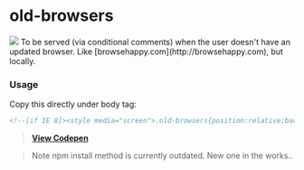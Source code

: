 # old-browsers
<img src="https://raw.githubusercontent.com/kni-labs/old-browsers/master/preview.jpg">
To be served (via conditional comments) when the user doesn't have an updated browser. Like [browsehappy.com](http://browsehappy.com), but locally.

### Usage
Copy this directly under body tag:
``` html
<!--[if IE 8]><style media="screen">.old-browsers{position:relative;background:#fff;width:100%;height:100%;color:#000;font-family:sans-serif;font-size:20px;text-align:center;padding:0;margin:0}.old-browsers h2{padding:20px 0}.old-browsers p,.old-browsers ul{margin:0 auto}.old-browsers p{max-width:700px;padding-bottom:50px;line-height:1.4em}.old-browsers ul li{display:inline-block;padding:0 25px}.old-browsers ul li img{width:115px; border: 0;}.old-browsers ul li p{padding-top:15px;color:#249AE1}body{margin:0;padding:0}</style><div class="old-browsers"> <h2>Browser out of date.</h2> <p>It appears you're running on a very old web browser that we're unable to support. If you would like to view the site you'll need to update your browser. Please choose from any of the following modern browsers. Thanks!</p> <ul> <li> <a href="https://www.google.com/intl/en/chrome/browser/desktop/index.html#brand=CHMB&utm_campaign=en&utm_source=en-ha-na-us-sk&utm_medium=ha"> <img src="https://raw.githubusercontent.com/alrra/browser-logos/master/chrome/chrome_128x128.png" alt="Google Chrome"> <p>Google Chrome</p> </a> </li> <li> <a href="https://www.mozilla.org/en-US/firefox/new/"> <img src="https://raw.githubusercontent.com/alrra/browser-logos/master/firefox/firefox_128x128.png" alt="Mozilla Firefox"> <p>Mozilla Firefox</p> </a> </li> <li> <a href="https://support.apple.com/downloads/safari"> <img src="https://raw.githubusercontent.com/alrra/browser-logos/master/safari/safari_128x128.png" alt="Safari"> <p>Safari</p> </a> </li> <li> <a href="http://windows.microsoft.com/en-us/internet-explorer/download-ie"> <img src="https://raw.githubusercontent.com/alrra/browser-logos/master/internet-explorer/internet-explorer_128x128.png" alt="Internet Explorer"> <p>Internet Explorer</p> </a> </li> </ul></div><![endif]-->
```
> [**View Codepen**](http://codepen.io/dbox/pen/gaoraM)

> Note npm install method is currently outdated. New one in the works..
